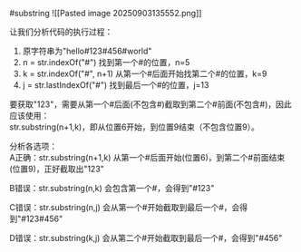 #substring 
![[Pasted image 20250903135552.png]]

让我们分析代码的执行过程：  
1. 原字符串为"hello#123#456#world"  
2. n = str.indexOf("#") 找到第一个#的位置，n=5  
3. k = str.indexOf("#", n+1) 从第一个#后面开始找第二个#的位置，k=9  
4. j = str.lastIndexOf("#") 找到最后一个#的位置，j=13  
  
要获取"123"，需要从第一个#后面(不包含#)截取到第二个#前面(不包含#)，因此应该使用：  
str.substring(n+1,k)，即从位置6开始，到位置9结束（不包含位置9）。  
  
分析各选项：  
A正确：str.substring(n+1,k) 从第一个#后面开始(位置6)，到第二个#前面结束(位置9)，正好截取出"123"  
  
B错误：str.substring(n,k) 会包含第一个#，会得到"#123"  
  
C错误：str.substring(n,j) 会从第一个#开始截取到最后一个#，会得到"#123#456"  
  
D错误：str.substring(k,j) 会从第二个#开始截取到最后一个#，会得到"#456"